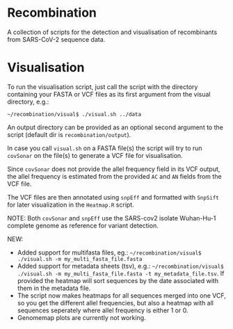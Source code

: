 # Recombination
A collection of scripts for the detection and visualisation of recombinants from SARS-CoV-2 sequence data.

# Visualisation
To run the visualisation script, just call the script with the directory containing your FASTA or VCF files as its first argument from the visual directory, e.g.: 
```
~/recombination/visual$ ./visual.sh ../data
```

An output directory can be provided as an optional second argument to the script (default dir is `recombination/output`).

In case you call `visual.sh` on a FASTA file(s) the script will try to run `covSonar` on the file(s) to generate a VCF file for visualisation.

Since `covSonar` does not provide the allel frequency field in its VCF output, the allel frequency is estimated from the provided `AC` and `AN` fields from the VCF file. 

The VCF files are then annotated using `snpEff` and formatted with `SnpSift` for later visualization in the `Heatmap.R` script.

NOTE: Both `covSonar` and `snpEff` use the SARS-cov2 isolate Wuhan-Hu-1 complete genome as reference for variant detection.

NEW: 
- Added support for multifasta files, eg.: `~/recombination/visual$ ./visual.sh -m my_multi_fasta_file.fasta`
- Added support for metadata sheets (tsv), e.g.: `~/recombination/visual$ ./visual.sh -m my_multi_fasta_file.fasta -t my_metadata_file.tsv`. If provided the heatmap will sort sequences by the date  associated with them in the metadata file.
- The script now makes heatmaps for all sequences merged into one VCF, so you get the different allel frequencies, but also a heatmap with all sequences seperately where allel frequency is either 1 or 0.
- Genomemap plots are currently not working.